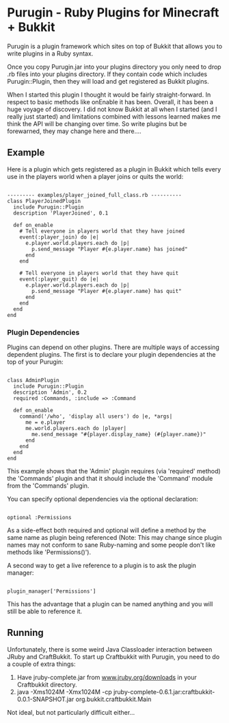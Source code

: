 # Purugin - Ruby Plugins for Minecraft + Bukkit

Purugin is a plugin framework which sites on top of Bukkit that allows you to
write plugins in a Ruby syntax.

Once you copy Purugin.jar into your plugins directory you only need to drop
.rb files into your plugins directory.  If they contain code which includes
Purugin::Plugin, then they will load and get registered as Bukkit plugins.

When I started this plugin I thought it would be fairly straight-forward. In
respect to basic methods like onEnable it has been.  Overall, it has been a
huge voyage of discovery.  I did not know Bukkit at all when I started (and
I really just started) and limitations combined with lessons learned makes
me think the API will be changing over time.  So write plugins but be 
forewarned, they may change here and there....

## Example

Here is a plugin which gets registered as a plugin in Bukkit which tells
every use in the players world when a player joins or quits the world:

<pre><code>
--------- examples/player_joined_full_class.rb ----------
class PlayerJoinedPlugin
  include Purugin::Plugin
  description 'PlayerJoined', 0.1
  
  def on_enable
    # Tell everyone in players world that they have joined
    event(:player_join) do |e|
      e.player.world.players.each do |p| 
        p.send_message "Player #{e.player.name} has joined"
      end
    end

    # Tell everyone in players world that they have quit
    event(:player_quit) do |e|
      e.player.world.players.each do |p| 
        p.send_message "Player #{e.player.name} has quit"
      end
    end
  end
end
</code></pre>

### Plugin Dependencies

Plugins can depend on other plugins.  There are multiple ways of accessing 
dependent plugins.  The first is to declare your plugin dependencies at the top
of your Purugin:

<pre><code>
class AdminPlugin
  include Purugin::Plugin
  description 'Admin', 0.2
  required :Commands, :include => :Command
  
  def on_enable
    command('/who', 'display all users') do |e, *args|
      me = e.player
      me.world.players.each do |player|
        me.send_message "#{player.display_name} (#{player.name})"
      end
    end
  end
end
</code></pre>

This example shows that the 'Admin' plugin requires (via 'required' method) 
 the 'Commands' plugin and that it should include the 'Command' module from the 'Commands' plugin.

You can specify optional dependencies via the optional declaration:

<pre><code>
optional :Permissions
</code></pre>

As a side-effect both required and optional will define a method by the same 
name as plugin being referenced (Note: This may change since plugin names may 
not conform to sane Ruby-naming and some people don't like methods like 
'Permissions()').

A second way to get a live reference to a plugin is to ask the plugin manager:

<pre><code>
plugin_manager['Permissions']
</code></pre>

This has the advantage that a plugin can be named anything and you will still 
be able to reference it.

## Running

Unfortunately, there is some weird Java Classloader interaction between JRuby
and CraftBukkit.  To start up Craftbukkit with Purugin, you need to do a couple
of extra things:

1. Have jruby-complete.jar from www.jruby.org/downloads in your Craftbukkit directory.
2. java -Xms1024M -Xmx1024M -cp jruby-complete-0.6.1.jar:craftbukkit-0.0.1-SNAPSHOT.jar org.bukkit.craftbukkit.Main

Not ideal, but not particularly difficult either...
